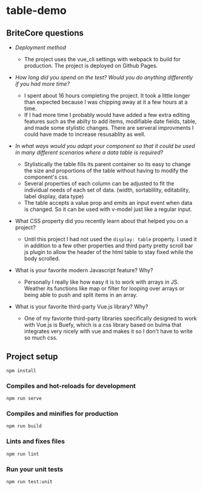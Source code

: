 # table-demo

## BriteCore questions
* _Deployment method_
   * The project uses the vue_cli settings with webpack to build for production. The project is deployed on Github Pages.
* _How long did you spend on the test? Would you do anything differently if you had more time?_
    * I spent about 16 hours completing the project. It took a little longer than expected because I was chipping away at it a few hours at a time. 
    * If I had more time I probably would have added a few extra editing features such as the abilty to add items, modifiable date fields, table, and made some stylistic changes. There are serveral improvments I could have made to increase resusablity as well.

* _In what ways would you adapt your component so that it could be used in many different scenarios where a data table is
required?_
    * Stylistically the table fills its parent container so its easy to change the size and proportions of the table without having to modify the component's css.
    * Several properties of each column can be adjusted to fit the individual needs of each set of data. (width, sortablility, editability, label display, data type)
    * The table accepts a value prop and emits an input event when data is changed. So it can be used with v-model just like a regular input.
* What CSS property did you recently learn about that helped you on a project?
    * Until this project I had not used the `display: table` property. I used it in addition to a few other properties and third party pretty scroll bar js plugin to allow the header of the html table to stay fixed while the body scrolled.
* What is your favorite modern Javascript feature? Why?
    * Personally I really like how easy it is to work with arrays in JS. Weather its functions like map or filter for looping over arrays or being able to push and split items in an array.
* What is your favorite third-party Vue.js library? Why?
    * One of my faviorite third-party libraries specifically designed to work with Vue.js is Buefy, which is a css library based on bulma that integrates very nicely with vue and makes it so I don't have to write so much css.




## Project setup
```
npm install
```

### Compiles and hot-reloads for development
```
npm run serve
```

### Compiles and minifies for production
```
npm run build
```

### Lints and fixes files
```
npm run lint
```

### Run your unit tests
```
npm run test:unit
```

